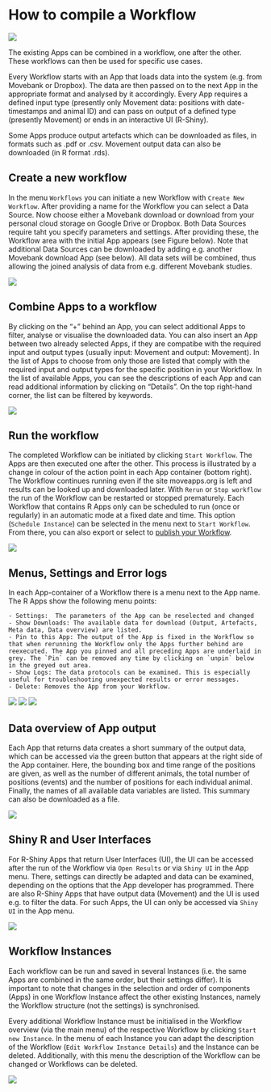 # How to compile a Workflow

![](../files/Workflow_example.png)

The existing Apps can be combined in a workflow, one after the other. These workflows can then be used for specific use cases. 

Every Workflow starts with an App that loads data into the system (e.g. from Movebank or Dropbox). The data are then passed on to the next App in the appropriate format and analysed by it accordingly. Every App requires a defined input type (presently only Movement data: positions with date-timestamps and animal ID) and can pass on output of a defined type (presently Movement) or ends in an interactive UI (R-Shiny). 

Some Apps produce output artefacts which can be downloaded as files, in formats such as .pdf or .csv. Movement output data can also be downloaded (in R format .rds).

## Create a new workflow
In the menu `Workflows` you can initiate a new Workflow with `Create New Workflow`. After providing a name for the Workflow you can select a Data Source. Now choose either a Movebank download or download from your personal cloud storage on Google Drive or Dropbox. Both Data Sources require taht you specify parameters and settings. After providing these, the Workflow area with the initial App appears (see Figure below). Note that additional Data Sources can be downloaded by adding e.g. another Movebank download App (see below). All data sets will be combined, thus allowing the joined analysis of data from e.g. different Movebank studies.

![](../files/Workflow_movebank.png)

## Combine Apps to a workflow
By clicking on the “+” behind an App, you can select additional Apps to filter, analyse or visualise the downloaded data. You can also insert an App between two already selected Apps, if they are compatibe with the required input and output types (usually input: Movement and output: Movement). In the list of Apps to choose from only those are listed that comply with the required input and output types for the specific position in your Workflow. In the list of available Apps, you can see the descriptions of each App and can read additional information by clicking on “Details”. On the top right-hand corner, the list can be filtered by keywords.

![](../files/Workflow_addApp.png)

## Run the workflow
The completed Workflow can be initiated by clicking `Start Workflow`. The Apps are then executed one after the other. This process is illustrated by a change in colour of the action point in each App container (bottom right). The Workflow continues running even if the site moveapps.org is left and results can be looked up and downloaded later. With `Rerun` or `Stop workflow` the run of the Workflow can be restarted or stopped prematurely. Each Workflow that contains R Apps only can be scheduled to run (once or regularly) in an automatic mode at a fixed date and time. This option (`Schedule Instance`) can be selected in the menu next to `Start Workflow`. From there, you can also export or select to [publish your Workflow](publish_workflow).


![](../files/Workflow_menu.png)

## Menus, Settings and Error logs
In each App-container of a Workflow there is a menu next to the App name. The R Apps show the following menu points:

	- Settings:  The parameters of the App can be reselected and changed
	- Show Downloads: The available data for download (Output, Artefacts, Meta data, Data overview) are listed.
	- Pin to this App: The output of the App is fixed in the Workflow so that when rerunning the Workflow only the Apps further behind are reexecuted. The App you pinned and all preceding Apps are underlaid in grey. The `Pin` can be removed any time by clicking on `unpin` below in the greyed out area.
	- Show Logs: The data protocols can be examined. This is especially useful for troubleshooting unexpected results or error messages.
	- Delete: Removes the App from your Workflow.

![](../files/App_menu_R.png)
![](../files/Download_List.png)
![](../files/App_Pin.png)

## Data overview of App output
Each App that returns data creates a short summary of the output data, which can be accessed via the green button that appears at the right side of the App container. Here, the bounding box and time range of the positions are given, as well as the number of different animals, the total number of positions (events) and the number of positions for each individual animal. Finally, the names of all available data variables are listed. This summary can also be downloaded as a file.

![](../files/CargoAgent_Overview.png)

## Shiny R and User Interfaces
For R-Shiny Apps that return User Interfaces (UI), the UI can be accessed after the run of the Workflow via `Open Results` or via `Shiny UI` in the App menu. There, settings can directly be adapted and data can be examined, depending on the options that the App developer has programmed. There are also R-Shiny Apps that have output data (Movement) and the UI is used e.g. to filter the data. For such Apps, the UI can only be accessed via `Shiny UI` in the App menu.

![](../files/App_menu_shiny.png)

## Workflow Instances
Each workflow can be run and saved in several Instances (i.e. the same Apps are combined in the same order, but their settings differ). It is important to note that changes in the selection and order of components (Apps) in one Workflow Instance affect the other existing Instances, namely the Workflow structure (not the settings) is synchronised.

Every additional Workflow Instance must be initialised in the Workflow overview (via the main menu) of the respective Workflow by clicking `Start new Instance`. In the menu of each Instance you can adapt the description of the Workflow (`Edit Workflow Instance Details`) and the Instance can be deleted. Additionally, with this menu the description of the Workflow can be changed or Workflows can be deleted.

![](../files/Workflow_start.png)


